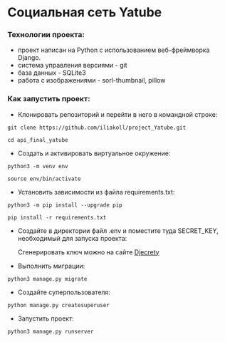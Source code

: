 # Cоциальная сеть Yatube

### Технологии проекта:

* проект написан на Python с использованием веб-фреймворка Django.
* система управления версиями - git
* база данных - SQLite3
* работа с изображениями - sorl-thumbnail, pillow

### Как запустить проект:

* Клонировать репозиторий и перейти в него в командной строке:

```
git clone https://github.com/iliakoll/project_Yatube.git
```

```
cd api_final_yatube
```

* Cоздать и активировать виртуальное окружение:

```
python3 -m venv env
```

```
source env/bin/activate
```

* Установить зависимости из файла requirements.txt:

```
python3 -m pip install --upgrade pip
```

```
pip install -r requirements.txt
```

* Создайте в директории файл .env и поместите туда SECRET_KEY, необходимый для запуска проекта:

  Cгенерировать ключ можно на сайте [Djecrety](https://djecrety.ir)

* Выполнить миграции:

```
python3 manage.py migrate
```

* Создайте суперпользователя:

```
python manage.py createsuperuser
```

* Запустить проект:

```
python3 manage.py runserver
```
